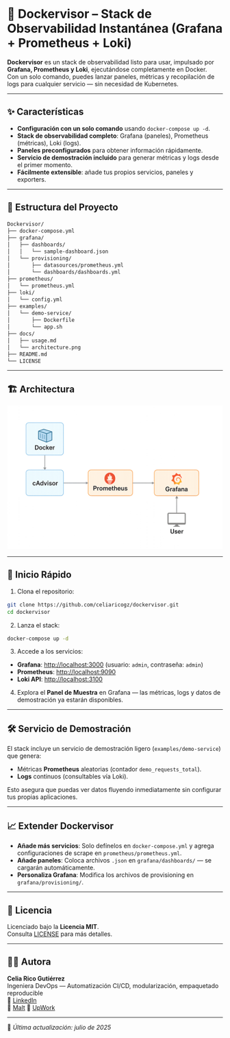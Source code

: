 # 🚀 Dockervisor – Stack de Observabilidad Instantánea (Grafana + Prometheus + Loki)

**Dockervisor** es un stack de observabilidad listo para usar, impulsado por **Grafana, Prometheus y Loki**, ejecutándose completamente en Docker.  
Con un solo comando, puedes lanzar paneles, métricas y recopilación de logs para cualquier servicio — sin necesidad de Kubernetes.

---

## ✨ Características

- **Configuración con un solo comando** usando `docker-compose up -d`.
- **Stack de observabilidad completo**: Grafana (paneles), Prometheus (métricas), Loki (logs).
- **Paneles preconfigurados** para obtener información rápidamente.
- **Servicio de demostración incluido** para generar métricas y logs desde el primer momento.
- **Fácilmente extensible**: añade tus propios servicios, paneles y exporters.

---

## 📂 Estructura del Proyecto

```
Dockervisor/
├── docker-compose.yml
├── grafana/
│   ├── dashboards/
│   │   └── sample-dashboard.json
│   └── provisioning/
│       ├── datasources/prometheus.yml
│       └── dashboards/dashboards.yml
├── prometheus/
│   └── prometheus.yml
├── loki/
│   └── config.yml
├── examples/
│   └── demo-service/
│       ├── Dockerfile
│       └── app.sh
├── docs/
│   ├── usage.md
│   └── architecture.png
├── README.md
└── LICENSE
```

---

## 🏗 Architectura

![Arquitectura de Dockervisor](docs/architecture.png)

---

## 🚀 Inicio Rápido

1. Clona el repositorio:

```bash
git clone https://github.com/celiaricogz/dockervisor.git
cd dockervisor
```

2. Lanza el stack:

```bash
docker-compose up -d
```

3. Accede a los servicios:
- **Grafana**: [http://localhost:3000](http://localhost:3000) (usuario: `admin`, contraseña: `admin`)
- **Prometheus**: [http://localhost:9090](http://localhost:9090)
- **Loki API**: [http://localhost:3100](http://localhost:3100)

4. Explora el **Panel de Muestra** en Grafana — las métricas, logs y datos de demostración ya estarán disponibles.

---

## 🛠 Servicio de Demostración

El stack incluye un servicio de demostración ligero (`examples/demo-service`) que genera:
- Métricas **Prometheus** aleatorias (contador `demo_requests_total`).
- **Logs** continuos (consultables vía Loki).

Esto asegura que puedas ver datos fluyendo inmediatamente sin configurar tus propias aplicaciones.

---

## 📈 Extender Dockervisor

- **Añade más servicios**: Solo defínelos en `docker-compose.yml` y agrega configuraciones de scrape en `prometheus/prometheus.yml`.
- **Añade paneles**: Coloca archivos `.json` en `grafana/dashboards/` — se cargarán automáticamente.
- **Personaliza Grafana**: Modifica los archivos de provisioning en `grafana/provisioning/`.

---

## 📄 Licencia

Licenciado bajo la **Licencia MIT**.  
Consulta [LICENSE](LICENSE) para más detalles.

---

## 👩‍💻 Autora

**Celia Rico Gutiérrez**  
Ingeniera DevOps — Automatización CI/CD, modularización, empaquetado reproducible  
🔗 [LinkedIn](https://www.linkedin.com/in/celiaricogutierrez)  
🔗 [Malt](https://www.malt.es/profile/celiaricogutierrez)
🔗 [UpWork](https://www.upwork.com/freelancers/~01898dfb872ff48b7a?mp_source=share)

---

📅 _Última actualización: julio de 2025_